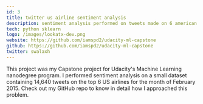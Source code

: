 ```yaml
---
id: 3
title: twitter us airline sentiment analysis
description: sentiment analysis performed on tweets made on 6 american airlines, classified as having a positive, neutral or negative sentiment
tech: python sklearn
logo: /images/lookatx-dev.png
website: https://github.com/iamspd2/udacity-ml-capstone
github: https://github.com/iamspd2/udacity-ml-capstone
twitter: swalaxh
---
```


This project was my Capstone project for Udacity's Machine Learning nanodegree program. I performed sentiment analysis on a small dataset containing 14,640 tweets on the top 6 US airlines for the month of February 2015. Check out my GitHub repo to know in detail how I approached this problem.
